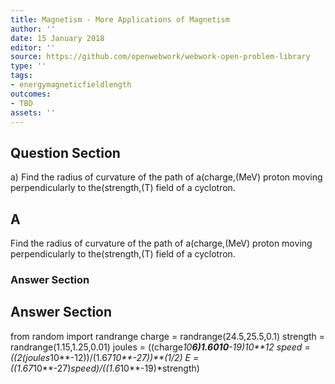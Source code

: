 ```yaml
---
title: Magnetism - More Applications of Magnetism
author: ''
date: 15 January 2018
editor: ''
source: https://github.com/openwebwork/webwork-open-problem-library
type: ''
tags:
- energymagneticfieldlength
outcomes:
- TBD
assets: ''
---
```


## Question Section 

a) Find the radius of curvature of the path of a(charge,(MeV) proton moving perpendicularly to the(strength,(T) field of a cyclotron.
## A
Find the radius of curvature of the path of a(charge,(MeV) proton moving perpendicularly to the(strength,(T) field of a cyclotron.
### Answer Section


## Answer Section

from random import randrange
charge = randrange(24.5,25.5,0.1)
strength = randrange(1.15,1.25,0.01)
joules = ((charge*10**6)*1.60*10**-19)*10**12
speed = ((2*(joules*10**-12))/(1.67*10**-27))**(1/2)
E = ((1.67*10**-27)*speed)/((1.6*10**-19)*strength)
